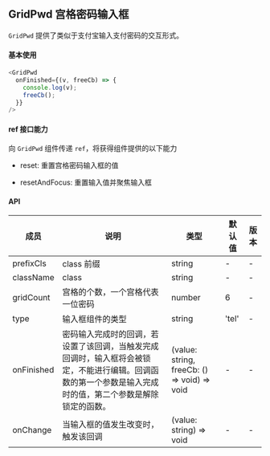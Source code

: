 ## GridPwd 宫格密码输入框

`GridPwd` 提供了类似于支付宝输入支付密码的交互形式。

#### 基本使用

```javascript
<GridPwd
  onFinished={(v, freeCb) => {
    console.log(v);
    freeCb();
  }}
/>
```

#### ref 接口能力

向 `GridPwd` 组件传递 `ref`，将获得组件提供的以下能力

+ reset: 重置宫格密码输入框的值

+ resetAndFocus: 重置输入值并聚焦输入框

#### API

| 成员 | 说明 | 类型 | 默认值 | 版本 |
| --- | --- | --- | --- | --- |
| prefixCls | class 前缀 | string | - | - |
| className | class | string | - | - |
| gridCount | 宫格的个数，一个宫格代表一位密码 | number | 6 | - |
| type | 输入框组件的类型 | string | 'tel' | - |
| onFinished | 密码输入完成时的回调，若设置了该回调，当触发完成回调时，输入框将会被锁定，不能进行编辑。回调函数的第一个参数是输入完成时的值，第二个参数是解除锁定的函数。 | (value: string, freeCb: () => void) => void | - | - |
| onChange | 当输入框的值发生改变时，触发该回调 | (value: string) => void | - | - |